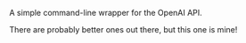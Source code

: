 A simple command-line wrapper for the OpenAI API.

There are probably better ones out there, but this one is mine!
